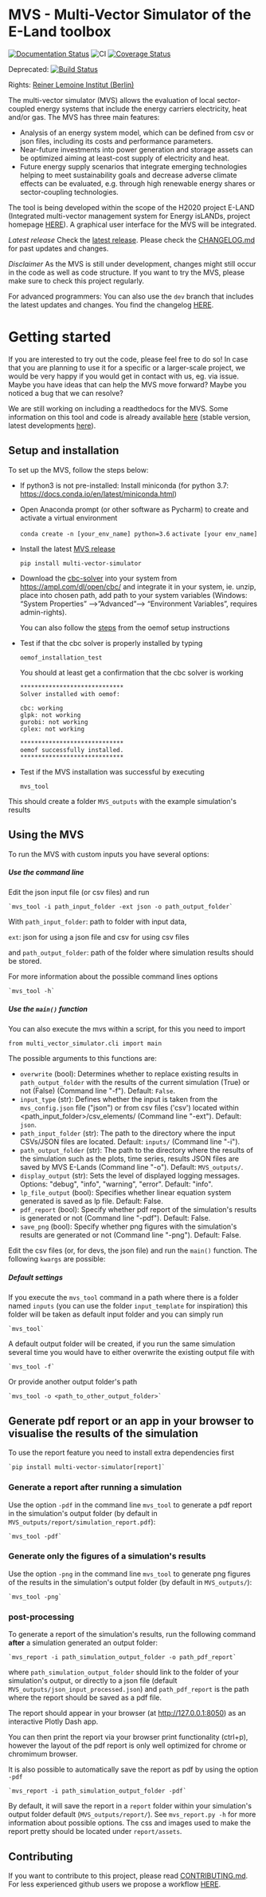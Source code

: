 # MVS - Multi-Vector Simulator of the E-Land toolbox

[![Documentation Status](https://readthedocs.org/projects/multi-vector-simulator/badge/?version=latest)](https://multi-vector-simulator.readthedocs.io/en/latest/?badge=latest)
![CI](https://github.com/rl-institut/multi-vector-simulator/workflows/CI/badge.svg)
[![Coverage Status](https://coveralls.io/repos/github/rl-institut/multi-vector-simulator/badge.svg)](https://coveralls.io/github/rl-institut/multi-vector-simulator)

Deprecated: [![Build Status](https://travis-ci.com/rl-institut/mvs_eland.svg?branch=dev)](https://travis-ci.com/rl-institut/mvs_eland)

Rights: [Reiner Lemoine Institut (Berlin)](https://reiner-lemoine-institut.de/)

The multi-vector simulator (MVS) allows the evaluation of local sector-coupled energy systems that include the energy carriers electricity, heat and/or gas. The MVS has three main features:

- Analysis of an energy system model, which can be defined from csv or json files, including its
 costs and performance parameters.
 - Near-future investments into power generation and storage assets can be optimized aiming at
  least-cost supply of electricity and heat.
 - Future energy supply scenarios that integrate emerging technologies helping to meet sustainability goals and decrease adverse climate effects can be evaluated, e.g. through high renewable energy shares or sector-coupling technologies.

The tool is being developed within the scope of the H2020 project E-LAND (Integrated multi-vector management system for Energy isLANDs, project homepage [HERE](https://elandh2020.eu/)). A graphical user interface for the MVS will be integrated.

*Latest release*
Check the [latest release](https://github.com/rl-institut/multi-vector-simulator/releases/latest). Please check the [CHANGELOG.md](https://github.com/rl-institut/multi-vector-simulator/blob/master/CHANGELOG.md) for past updates and changes.

*Disclaimer*
As the MVS is still under development, changes might still occur in the code as well as code
 structure. If you want to try the MVS, please make sure to check this project regularly.

For advanced programmers: You can also use the `dev` branch that includes the latest updates and
 changes. You find the changelog [HERE](https://github.com/rl-institut/multi-vector-simulator/blob/dev/CHANGELOG.md).

# Getting started

If you are interested to try out the code, please feel free to do so! In case that you are planning to use it for a specific or a larger-scale project, we would be very happy if you would get in contact with us, eg. via issue. Maybe you have ideas that can help the MVS move forward? Maybe you noticed a bug that we can resolve?

We are still working on including a readthedocs for the MVS. Some information on this tool and code is already available [here](https://multi-vector-simulator.readthedocs.io/en/stable/) (stable version, latest developments [here](https://multi-vector-simulator.readthedocs.io/en/latest/)).

## Setup and installation

To set up the MVS, follow the steps below:

* If python3 is not pre-installed: Install miniconda (for python 3.7: https://docs.conda.io/en/latest/miniconda.html)

* Open Anaconda prompt (or other software as Pycharm) to create and activate a virtual environment

    `conda create -n [your_env_name] python=3.6`
    `activate [your env_name]`


* Install the latest [MVS release](https://github.com/rl-institut/multi-vector-simulator/releases)

    `pip install multi-vector-simulator`


* Download the [cbc-solver](https://projects.coin-or.org/Cbc) into your system from https://ampl.com/dl/open/cbc/ and integrate it in your system, ie. unzip, place into chosen path, add path to your system variables  (Windows: “System Properties” -->”Advanced”--> “Environment Variables”, requires admin-rights). 

    You can also follow the [steps](https://oemof.readthedocs.io/en/latest/installation_and_setup.html) from the oemof setup instructions


* Test if that the cbc solver is properly installed by typing

    `oemof_installation_test`

    You should at least get a confirmation that the cbc solver is working

    ```
    *****************************
    Solver installed with oemof:

    cbc: working
    glpk: not working
    gurobi: not working
    cplex: not working

    *****************************
    oemof successfully installed.
    *****************************

    ```

* Test if the MVS installation was successful by executing

    `mvs_tool`

This should create a folder `MVS_outputs` with the example simulation's results
    
## Using the MVS

To run the MVS with custom inputs you have several options:


##### Use the command line

Edit the json input file (or csv files) and run

    `mvs_tool -i path_input_folder -ext json -o path_output_folder`

With 
`path_input_folder`: path to folder with input data,

`ext`: json for using a json file and csv for using csv files

and `path_output_folder`: path of the folder where simulation results should be stored.

For more information about the possible command lines options

    `mvs_tool -h`

##### Use the `main()` function

You can also execute the mvs within a script, for this you need to import

```
from multi_vector_simulator.cli import main

```
The possible arguments to this functions are:
- `overwrite` (bool): Determines whether to replace existing results in `path_output_folder` with the results of the current simulation (True) or not (False) (Command line "-f"). Default: `False`.
- `input_type` (str): Defines whether the input is taken from the `mvs_config.json` file ("json") or from csv files ('csv') located within <path_input_folder>/csv_elements/ (Command line "-ext"). Default: `json`.
- `path_input_folder` (str): The path to the directory where the input CSVs/JSON files are located. Default: `inputs/` (Command line "-i").
- `path_output_folder` (str): The path to the directory where the results of the simulation such as the plots, time series, results JSON files are saved by MVS E-Lands (Command line "-o"). Default: `MVS_outputs/`.
- `display_output` (str): Sets the level of displayed logging messages. Options: "debug", "info", "warning", "error". Default: "info".
- `lp_file_output` (bool): Specifies whether linear equation system generated is saved as lp file. Default: False.
- `pdf_report` (bool): Specify whether pdf report of the simulation's results is generated or not (Command line "-pdf"). Default: False.
- `save_png` (bool): Specify whether png figures with the simulation's results are generated or not (Command line "-png"). Default: False.


Edit the csv files (or, for devs, the json file) and run the `main()` function. The following `kwargs` are possible:


##### Default settings

If you execute the `mvs_tool` command in a path where there is a folder named `inputs` (you can use the folder
`input_template` for inspiration) this folder will be taken as default input folder and you can simply run

    `mvs_tool`

A default output folder will be created, if you run the same simulation several time you would
 have to either overwrite the existing output file with

    `mvs_tool -f`

Or provide another output folder's path

    `mvs_tool -o <path_to_other_output_folder>`

## Generate pdf report or an app in your browser to visualise the results of the simulation

To use the report feature you need to install extra dependencies first

    `pip install multi-vector-simulator[report]`

### Generate a report after running a simulation

Use the option `-pdf` in the command line  `mvs_tool` to generate a pdf report in the
 simulation's output folder (by default in `MVS_outputs/report/simulation_report.pdf`):

    `mvs_tool -pdf`

### Generate only the figures of a simulation's results

Use the option `-png` in the command line  `mvs_tool` to generate png figures of the results in the
 simulation's output folder (by default in `MVS_outputs/`):

    `mvs_tool -png`


### post-processing
To generate a report of the simulation's results, run the following command **after** a simulation
 generated an output folder:
 
    `mvs_report -i path_simulation_output_folder -o path_pdf_report`

where `path_simulation_output_folder` should link to the folder of your simulation's output, or directly to a json file (default `MVS_outputs/json_input_processed.json`)
and `path_pdf_report` is the path where the report should be saved as a pdf file.


The report should appear in your browser (at http://127.0.0.1:8050) as an interactive Plotly Dash app.

You can then print the report via your browser print functionality (ctrl+p), however the layout of
 the pdf report is only well optimized for chrome or chromimum browser.

It is also possible to automatically save the report as pdf by using the option `-pdf`

    `mvs_report -i path_simulation_output_folder -pdf`

By default, it will save the report in a `report` folder within your simulation's output folder default (`MVS_outputs/report/`).
See `mvs_report.py -h` for more information about possible options. The css and images used to make the report pretty should be located under
`report/assets`.

## Contributing

If you want to contribute to this project, please read [CONTRIBUTING.md](https://github.com/rl-institut/multi-vector-simulator/blob/dev/CONTRIBUTING.md). For less experienced github users we propose a workflow [HERE](https://github.com/rl-institut/multi-vector-simulator/wiki/Examplary-Workflow).
